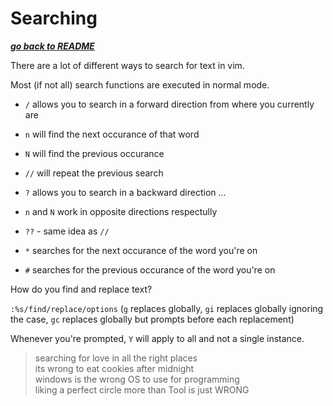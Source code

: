 # Searching

[***go back to README***](README.md)

There are a lot of different ways to search for text in vim.

Most (if not all) search functions are executed in normal mode.

- `/` allows you to search in a forward direction from where you currently are
- `n` will find the next occurance of that word
- `N` will find the previous occurance
- `//` will repeat the previous search

- `?` allows you to search in a backward direction ...
- `n` and `N` work in opposite directions respectully
- `??` - same idea as `//`

- `*` searches for the next occurance of the word you're on
- `#` searches for the previous occurance of the word you're on

How do you find and replace text?

`:%s/find/replace/options` (`g` replaces globally, `gi` replaces globally
ignoring the case, `gc` replaces globally but prompts before each replacement)

Whenever you're prompted, `Y` will apply to all and not a single instance.

>searching for love in all the right places  
>its wrong to eat cookies after midnight  
>windows is the wrong OS to use for programming  
>liking a perfect circle more than Tool is just WRONG
